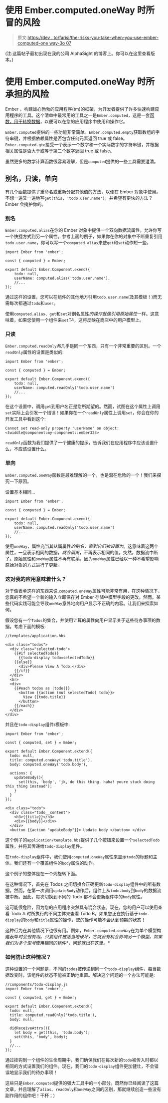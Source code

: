 # 使用 Ember.computed.oneWay 时所冒的风险

> 原文:[https://dev . to/farisj/the-risks-you-take-when-you-use-ember-computed-one way-3o 07](https://dev.to/farisj/the-risks-you-take-when-you-use-ember-computed-oneway-3o07)

(注:这篇帖子最初出现在我的公司 AlphaSight 的博客上。你可以在这里查看版本。)

# 使用 Ember.computed.oneWay 时所承担的风险

Ember ，构建雄心勃勃的应用程序(tm)的框架，为开发者提供了许多快速构建应用程序的工具。这个清单中最常用的工具之一是`Ember.computed`，这是一套[函数，用于转换数据](https://www.emberjs.com/api/classes/Ember.computed.html)，以便可以在您的应用程序中使用和操作它。

`Ember.computed`提供的一些功能非常简单。`Ember.computed.empty`获取数组的字符串键，并根据依赖属性是否包含任何元素返回 true 或 false。`Ember.computed.gte`接受一个表示一个数字和一个实际数字的字符串键，并根据相关属性是否大于或等于第二个数字返回 true 或 false。

虽然更多的数学计算函数很容易理解，但是`computed`提供的一些工具需要澄清。

## 别名，只读，单向

有几个函数提供了重命名或重新分配其他值的方法，以便在 Ember 对象中使用。不想一遍又一遍地写`get(this, 'todo.user.name')`，并希望有更快的方法？Ember 会掩护你的。

### 别名

`Ember.computed.alias`在你的 Ember 对象中提供一个双向数据流属性，允许你写一个快捷方式到另一个属性。参考上面的例子，如果你在你的对象中不断重复引用`todo.user.name`，你可以写一个`computed.alias`来使`get`和`set`动作短一些。

```
import Ember from 'ember';

const { computed } = Ember;

export default Ember.Component.exend({
    todo: null,
    userName: computed.alias('todo.user.name'),
    //...
}); 
```

通过这样的设置，您可以在组件的其他地方引用`todo.user.name`(及其模板！)而无需每次都通过`todo`和`user`。

使用`computed.alias`、`get`和`set`对别名属性*的操作就像引用原始属性*一样。这意味着，如果您使用一个组件来`set`T4，这将反映在商店中的用户模型上。

### 只读

`Ember.computed.readOnly`*和*几乎是同一个东西，只有一个非常重要的区别。一个`readOnly`属性的设置是类似的:

```
import Ember from 'ember';

const { computed } = Ember;

export default Ember.Component.exend({
    todo: null,
    userName: computed.readOnly('todo.user.name')
    //...
}); 
```

在这个设置中，调用`get`到用户名正是您所期望的。然而，试图在这个属性上调用`set`实际上会引发一个错误！如果你在一个`readOnly`属性上调用`set`，你会在你的开发工具中看到这个:

`Cannot set read-only property 'userName' on object: <twiddle@component:my-component::ember323>`

`readOnly`函数为我们提供了一个健康的提示，告诉我们在应用程序中应该设置什么，不应该设置什么。

### 单向

`Ember.computed.oneWay`函数是最难理解的一个，也是潜在危险的一个！我们来探究一下原因。

设置基本相同…

```
import Ember from 'ember';

const { computed } = Ember;

export default Ember.Component.exend({
    todo: null,
    userName: computed.readOnly('todo.user.name')
    //...
}); 
```

使用`oneWay`，属性充当其从属属性*的别名，直到它们被设置为*。这意味着这两个属性，一旦表示相同的数据，*就会偏离*，不再表示相同的值。突然，数据流中断了。原始属性和`oneWay`属性不再有联系，因为`oneWay`属性已经以一种不希望影响原始对象的方式进行了更新。

### 这对我的应用意味着什么？

对于像表单这样的东西来说,`computed.oneWay`属性可能非常有用，在这种情况下，您真的不希望一个新的输入立即保存对 Ember 存储中模型字段的更改。然而，某些代码实践可能会导致`oneWay`意外地向用户显示不正确的内容。让我们来探索如何。

假设您有一个`Todos`的集合，并使用计算的属性向用户显示关于这些待办事项的数据。考虑下面的模板:

```
//templates/application.hbs

<div class="todos">
  <div class="selected-todo">
    {{#if selectedTodo}}
      {{todo-display todo=selectedTodo}}
    {{else}}
      <div>Please View A Todo.</div>
    {{/if}}
  </div>
  <br>
  <div>
    {{#each todos as |todo|}}
      <button {{action (mut selectedTodo) todo}}>
        View {{todo.title}}
      </button>
    {{/each}}
  </div>
</div> 
```

并且在`todo-display`组件/模板中:

```
import Ember from 'ember';

const { computed, set } = Ember;

export default Ember.Component.extend({
  todo: null,
  title: computed.oneWay('todo.title'),
  body: computed.oneWay('todo.body'),

  actions: {
    updateBody(){
      set(this, 'body', 'jk, do this thing. haha! youre stuck doing this thing instead');
    }
  }
});

<div class="todo">
  <div class="todo__content">
    <h3>{{title}}</h3>
    <div>{{body}}</div>
  </div>
  <button {{action "updateBody"}}> Update body </button> </div> 
```

这个例子的`application/template.hbs`提供了几个按钮来设置一个`selectedTodo`属性，并将其传递给`todo-display`组件。

在`todo-display`组件中，我们使用`computed.oneWay`属性来显示`todo`的标题和主体。我们还有一个覆盖组件的`body`属性的动作。

这个例子的整体是在一个烬旋转下面。

在这种情况下，首先在 Todos 之间切换会正确更新`todo-display`组件中的所有数据。然而，在第一次调用`updateBody`动作后，组件上从`todo.body`到`body`的数据流被中断。因此，每次切换到不同的 Todo 都不会更新组件中的`body`属性。

这可能很危险，因为您的应用程序突然具有混合状态。现在，您的用户可以使用查看 Todo A 时所执行的不同主体来查看 Todo B。如果您正在执行基于`todo-display`的`body`和`title`属性的操作，您的操作可能不会达到预期的状态！

这种行为在其他情况下也很有用。例如，`Ember.computed.oneWay`在为单个模型构建表单*时会很有用。只要组件被适当地破坏，它就没有机会影响另一个模型。如果我们为多个型号*使用相同的组件*，问题就出在这里。*

### 如何防止这种情况？

这种设置的一个问题是，不同的`todos`被传递到同一个`todo-display`组件，每当数据改变时，该组件的状态不能被正确地重置。解决这个问题的一个办法可能是:

```
//components/todo-display.js
import Ember from 'ember';

const { computed, get } = Ember;

export default Ember.Component.extend({
  todo: null,
  title: computed.readOnly('todo.title'),
  body: null,

  didReceiveAttrs(){
    let body = get(this, 'todo.body');
    set(this, 'body', body);
  }
  //...
}); 
```

通过挂钩到一个组件的生命周期中，我们确保我们在每次新的`todo`被传入时都以相同的方式设置我们的组件。现在，我们的`todo-display`组件更加健壮，不会错误地显示我们的待办事项！

这些只是`Ember.computed`提供的强大工具中的一小部分。既然你已经阅读了这篇文章，并且理解了`alias`、`readOnly`和`oneWay`之间的区别，那就继续创造一些没有副作用的组件吧！干杯；)